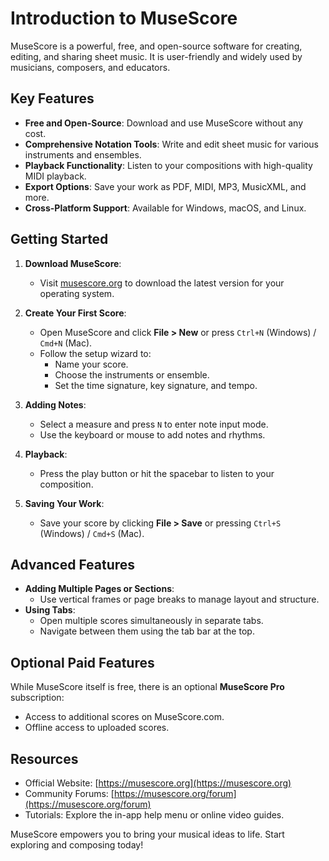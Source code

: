 # Introduction to MuseScore

MuseScore is a powerful, free, and open-source software for creating, editing, and sharing sheet music. It is user-friendly and widely used by musicians, composers, and educators.

## Key Features
- **Free and Open-Source**: Download and use MuseScore without any cost.
- **Comprehensive Notation Tools**: Write and edit sheet music for various instruments and ensembles.
- **Playback Functionality**: Listen to your compositions with high-quality MIDI playback.
- **Export Options**: Save your work as PDF, MIDI, MP3, MusicXML, and more.
- **Cross-Platform Support**: Available for Windows, macOS, and Linux.

## Getting Started
1. **Download MuseScore**:
   - Visit [musescore.org](https://musescore.org) to download the latest version for your operating system.

2. **Create Your First Score**:
   - Open MuseScore and click **File > New** or press `Ctrl+N` (Windows) / `Cmd+N` (Mac).
   - Follow the setup wizard to:
     - Name your score.
     - Choose the instruments or ensemble.
     - Set the time signature, key signature, and tempo.

3. **Adding Notes**:
   - Select a measure and press `N` to enter note input mode.
   - Use the keyboard or mouse to add notes and rhythms.

4. **Playback**:
   - Press the play button or hit the spacebar to listen to your composition.

5. **Saving Your Work**:
   - Save your score by clicking **File > Save** or pressing `Ctrl+S` (Windows) / `Cmd+S` (Mac).

## Advanced Features
- **Adding Multiple Pages or Sections**:
  - Use vertical frames or page breaks to manage layout and structure.
- **Using Tabs**:
  - Open multiple scores simultaneously in separate tabs.
  - Navigate between them using the tab bar at the top.

## Optional Paid Features
While MuseScore itself is free, there is an optional **MuseScore Pro** subscription:
- Access to additional scores on MuseScore.com.
- Offline access to uploaded scores.

## Resources
- Official Website: [https://musescore.org](https://musescore.org)
- Community Forums: [https://musescore.org/forum](https://musescore.org/forum)
- Tutorials: Explore the in-app help menu or online video guides.

MuseScore empowers you to bring your musical ideas to life. Start exploring and composing today!
